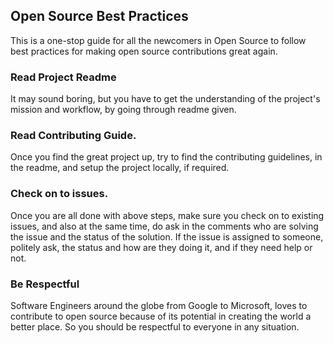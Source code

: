## Open Source Best Practices

This is a one-stop guide for all the newcomers in Open Source to follow best practices for making open source contributions great again.

### Read Project Readme

It may sound boring, but you have to get the understanding of the project's mission and workflow, by going through readme given.

### Read Contributing Guide.

Once you find the great project up, try to find the contributing guidelines, in the readme, and setup the project locally, if required.

### Check on to issues.

Once you are all done with above steps, make sure you check on to existing issues, and also at the same time, do ask in the comments who are solving the issue and the status of the solution. If the issue is assigned to someone, politely ask, the status and how are they doing it, and if they need help or not. 

### Be Respectful 
Software Engineers around the globe from Google to Microsoft, loves to contribute to open source because of its potential in creating the world a better place. So you should be respectful to everyone in any situation. 


